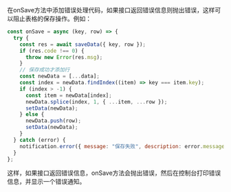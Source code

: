 在onSave方法中添加错误处理代码，如果接口返回错误信息则抛出错误，这样可以阻止表格的保存操作。例如：

```javascript
const onSave = async (key, row) => {
  try {
    const res = await saveData({ key, row });
    if (res.code !== 0) {
      throw new Error(res.msg);
    }
    // 保存成功才添加行
    const newData = [...data];
    const index = newData.findIndex((item) => key === item.key);
    if (index > -1) {
      const item = newData[index];
      newData.splice(index, 1, { ...item, ...row });
      setData(newData);
    } else {
      newData.push(row);
      setData(newData);
    }
  } catch (error) {
    notification.error({ message: "保存失败", description: error.message });
  }
};
```

这样，如果接口返回错误信息，onSave方法会抛出错误，然后在控制台打印错误信息，并显示一个错误通知。
